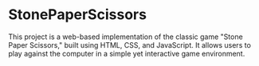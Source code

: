 # StonePaperScissors
This project is a web-based implementation of the classic game "Stone Paper Scissors," built using HTML, CSS, and JavaScript. It allows users to play against the computer in a simple yet interactive game environment.
